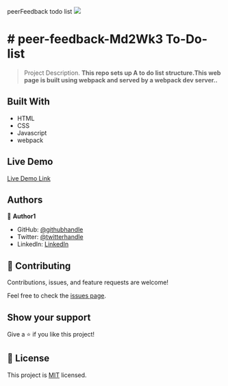 peerFeedback todo list
![](https://img.shields.io/badge/Microverse-blueviolet)

# # peer-feedback-Md2Wk3 To-Do-list

> Project Description.
> **This repo sets up A to do list structure.This web page is built using webpack and served by a webpack dev server..**

## Built With

- HTML
- CSS
- Javascript
- webpack

## Live Demo

[Live Demo Link](https://nyame-wolf.github.io/To-Do-list/)

## Authors

👤 **Author1**

- GitHub: [@githubhandle](https://github.com/Nyame-Wolf/)
- Twitter: [@twitterhandle](https://twitter.com/Mumenyam)
- LinkedIn: [LinkedIn](https://www.linkedin.com/in/mumenya-nyamu-web-designer-data-enthusiast/)

## 🤝 Contributing

Contributions, issues, and feature requests are welcome!

Feel free to check the [issues page](../../issues/).

## Show your support

Give a ⭐️ if you like this project!

## 📝 License

This project is [MIT](./MIT.md) licensed.
